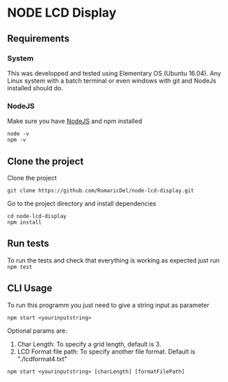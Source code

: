 # NODE LCD Display

## Requirements

### System

This was developped and tested using Elementary OS (Ubuntu 16.04). Any Linux system with a batch terminal or even windows with git and NodeJs installed should do.

### NodeJS
 
Make sure you have [NodeJS](https://nodejs.org/en/download) and npm installed

```
node -v
npm -v
```

## Clone the project

Clone the project
```
git clone https://github.com/RomaricDel/node-lcd-display.git
```

Go to the project directory and install dependencies
```
cd node-lcd-display
npm install
```

## Run tests

To run the tests and check that everything is working as expected just run
`npm test`

## CLI Usage

To run this programm you just need to give a string input as parameter
```
npm start <yourinputstring>
```

Optional params are:
1. Char Length: To specify a grid length, default is 3.
2. LCD Format file path: To specify another file format. Default is "./lcdformat4.txt"

```
npm start <yourinputstring> [charLength] [formatFilePath]
```
